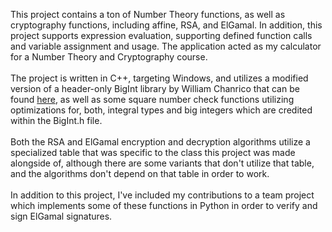 This project contains a ton of Number Theory functions, as well as cryptography functions, including affine, RSA, and ElGamal. In addition, this project supports expression evaluation, supporting defined function calls and variable assignment and usage. The application acted as my calculator for a Number Theory and Cryptography course.<br><br>
The project is written in C++, targeting Windows, and utilizes a modified version of a header-only BigInt library by William Chanrico that can be found <a href="https://github.com/williamchanrico/biginteger-cpp">here</a>, as well as some square number check functions utilizing optimizations for, both, integral types and big integers which are credited within the BigInt.h file.<br><br>
Both the RSA and ElGamal encryption and decryption algorithms utilize a specialized table that was specific to the class this project was made alongside of, although there are some variants that don't utilize that table, and the algorithms don't depend on that table in order to work.<br><br>
In addition to this project, I've included my contributions to a team project which implements some of these functions in Python in order to verify and sign ElGamal signatures.
